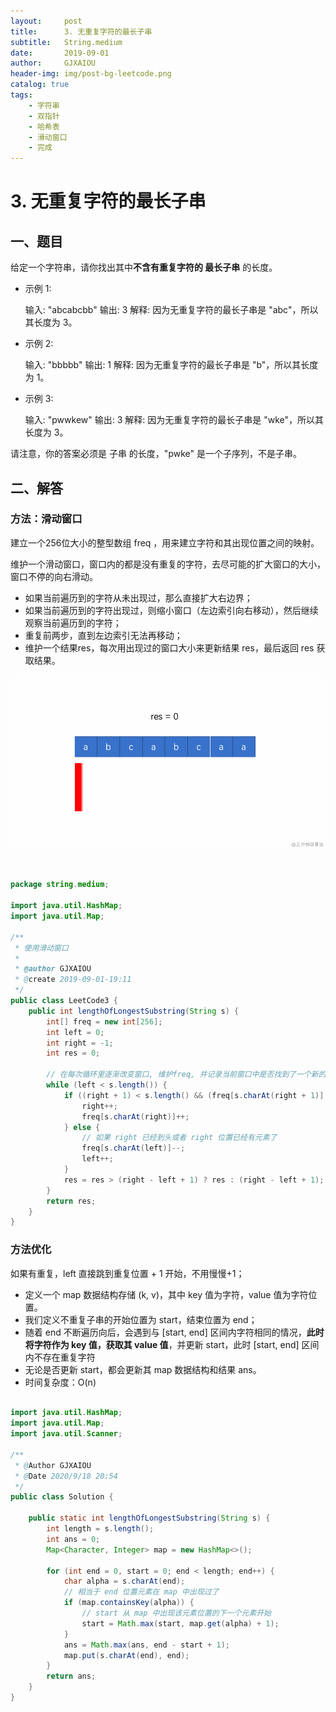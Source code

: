 ```yaml
---
layout:     post
title:      3. 无重复字符的最长子串
subtitle:   String.medium
date:       2019-09-01
author:     GJXAIOU
header-img: img/post-bg-leetcode.png
catalog: true
tags:
    - 字符串
	- 双指针
	- 哈希表
	- 滑动窗口
	- 完成
---
```

# 3. 无重复字符的最长子串

## 一、题目
给定一个字符串，请你找出其中**不含有重复字符的 最长子串** 的长度。

- 示例 1:

    输入: "abcabcbb"
    输出: 3 
    解释: 因为无重复字符的最长子串是 "abc"，所以其长度为 3。

- 示例 2:

    输入: "bbbbb"
    输出: 1
    解释: 因为无重复字符的最长子串是 "b"，所以其长度为 1。

- 示例 3:

    输入: "pwwkew"
    输出: 3
    解释: 因为无重复字符的最长子串是 "wke"，所以其长度为 3。

请注意，你的答案必须是 子串 的长度，"pwke" 是一个子序列，不是子串。


## 二、解答

### 方法：滑动窗口
建立一个256位大小的整型数组 freq ，用来建立字符和其出现位置之间的映射。

维护一个滑动窗口，窗口内的都是没有重复的字符，去尽可能的扩大窗口的大小，窗口不停的向右滑动。

*   如果当前遍历到的字符从未出现过，那么直接扩大右边界；
*   如果当前遍历到的字符出现过，则缩小窗口（左边索引向右移动），然后继续观察当前遍历到的字符；
*   重复前两步，直到左边索引无法再移动；
*   维护一个结果res，每次用出现过的窗口大小来更新结果 res，最后返回 res 获取结果。

![LeetCode3](3%20.%20%E6%97%A0%E9%87%8D%E5%A4%8D%E5%AD%97%E7%AC%A6%E7%9A%84%E6%9C%80%E9%95%BF%E5%AD%90%E4%B8%B2.resource/LeetCode3.gif)

​	

```java
package string.medium;

import java.util.HashMap;
import java.util.Map;

/**
 * 使用滑动窗口
 *
 * @author GJXAIOU
 * @create 2019-09-01-19:11
 */
public class LeetCode3 {
    public int lengthOfLongestSubstring(String s) {
        int[] freq = new int[256];
        int left = 0;
        int right = -1;
        int res = 0;

        // 在每次循环里逐渐改变窗口, 维护freq, 并记录当前窗口中是否找到了一个新的最优值
        while (left < s.length()) {
            if ((right + 1) < s.length() && (freq[s.charAt(right + 1)] == 0)) {
                right++;
                freq[s.charAt(right)]++;
            } else {
                // 如果 right 已经到头或者 right 位置已经有元素了
                freq[s.charAt(left)]--;
                left++;
            }
            res = res > (right - left + 1) ? res : (right - left + 1);
        }
        return res;
    }
}
```



### 方法优化

如果有重复，left 直接跳到重复位置  + 1 开始，不用慢慢+1；
- 定义一个 map 数据结构存储 (k, v)，其中 key 值为字符，value 值为字符位置。
- 我们定义不重复子串的开始位置为 start，结束位置为 end；
- 随着 end 不断遍历向后，会遇到与 [start, end] 区间内字符相同的情况，**此时将字符作为 key 值，获取其 value 值**，并更新 start，此时 [start, end] 区间内不存在重复字符
- 无论是否更新 start，都会更新其 map 数据结构和结果 ans。
- 时间复杂度：O(n)

```java

import java.util.HashMap;
import java.util.Map;
import java.util.Scanner;

/**
 * @Author GJXAIOU
 * @Date 2020/9/18 20:54
 */
public class Solution {

    public static int lengthOfLongestSubstring(String s) {
        int length = s.length();
        int ans = 0;
        Map<Character, Integer> map = new HashMap<>();
        
        for (int end = 0, start = 0; end < length; end++) {
            char alpha = s.charAt(end);
            // 相当于 end 位置元素在 map 中出现过了
            if (map.containsKey(alpha)) {
                // start 从 map 中出现该元素位置的下一个元素开始
                start = Math.max(start, map.get(alpha) + 1);
            }
            ans = Math.max(ans, end - start + 1);
            map.put(s.charAt(end), end);
        }
        return ans;
    }
}

```
